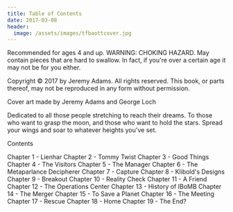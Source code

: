 ```yaml
---
title: Table of Contents
date: 2017-03-08
header:
  image: /assets/images/tfbaottcover.jpg
---
```


Recommended for ages 4 and up. WARNING: CHOKING HAZARD. May contain pieces that are hard to swallow. In fact, if you're over a certain age it may not be for you either. 


Copyright &copy; 2017 by Jeremy Adams.
All rights reserved. This book, or parts thereof, may not be reproduced in any form without permission.


Cover art made by Jeremy Adams and George Loch



Dedicated to all those people
stretching to reach their dreams.
To those who want to grasp the moon,
and those who want to hold the stars.
Spread your wings and soar
to whatever heights you've set.




Contents


Chapter 1 - Lienhar
Chapter 2 - Tommy Twist
Chapter 3 - Good Things
Chapter 4 - The Visitors
Chapter 5 - The Manager
Chapter 6 - The Metaparlance Decipherer
Chapter 7 - Capture
Chapter 8 - Klibold's Designs
Chapter 9 - Breakout
Chapter 10 - Reality Check
Chapter 11 - A Friend
Chapter 12 - The Operations Center
Chapter 13 - History of IBoMB
Chapter 14 - The Merger
Chapter 15 - To Save a Planet
Chapter 16 - The Meeting
Chapter 17 - Rescue
Chapter 18 - Home
Chapter 19 - The End?
